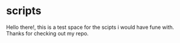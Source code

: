 # scripts
Hello there!, this is a test space for the scipts i would have fune with. Thanks for checking out my repo.
